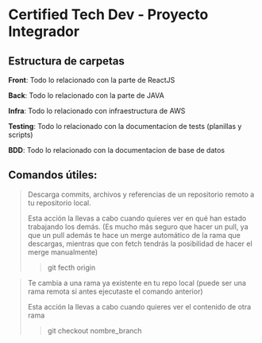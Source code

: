 # Certified Tech Dev - Proyecto Integrador

## Estructura de carpetas

**Front**: Todo lo relacionado con la parte de ReactJS

**Back**: Todo lo relacionado con la parte de JAVA

**Infra**: Todo lo relacionado con infraestructura de AWS

**Testing**: Todo lo relacionado con la documentacion de tests (planillas y scripts)

**BDD**: Todo lo relacionado con la documentacion de base de datos


## Comandos útiles:


> Descarga commits, archivos y referencias de un repositorio remoto a tu repositorio local.
>
> Esta acción la llevas a cabo cuando quieres ver en qué han estado trabajando los demás. 
(Es mucho más seguro que hacer un pull, ya que un pull además te hace un merge automático de la rama que descargas, mientras que con fetch tendrás la posibilidad de hacer el merge manualmente)
>
>> git fecth origin




> Te cambia a una rama ya existente en tu repo local (puede ser una rama remota si antes ejecutaste el comando anterior)
>
> Esta acción la llevas a cabo cuando quieres ver el contenido de otra rama
>
>> git checkout nombre_branch




